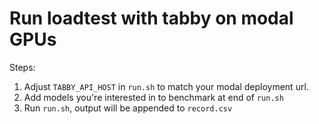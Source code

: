 # Run loadtest with tabby on modal GPUs

Steps:
1. Adjust `TABBY_API_HOST` in `run.sh` to match your modal deployment url.
2. Add models you're interested in to benchmark at end of `run.sh`
3. Run `run.sh`, output will be appended to `record.csv`